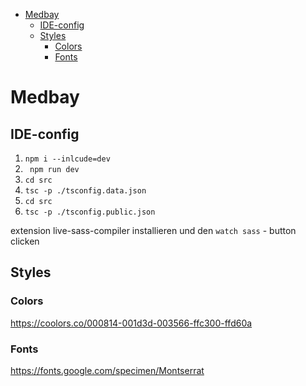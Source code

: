 - [Medbay](#medbay)
  - [IDE-config](#ide-config)
  - [Styles](#styles)
    - [Colors](#colors)
    - [Fonts](#fonts)

# Medbay

## IDE-config

1. `npm i --inlcude=dev`
2. ` npm run dev`
3. `cd src`
4. `tsc -p ./tsconfig.data.json`
5. `cd src`
6. `tsc -p ./tsconfig.public.json`

extension live-sass-compiler installieren und den `watch sass` - button clicken

## Styles

### Colors

https://coolors.co/000814-001d3d-003566-ffc300-ffd60a

### Fonts

https://fonts.google.com/specimen/Montserrat
